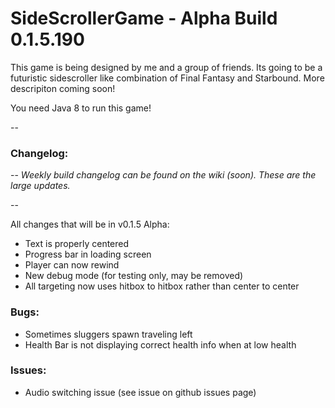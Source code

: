 # SideScrollerGame - Alpha Build 0.1.5.190

This game is being designed by me and a group of friends. Its going to be a futuristic sidescroller like combination of Final Fantasy and Starbound. More descripiton coming soon!

You need Java 8 to run this game!

--

### Changelog: 

--
*Weekly build changelog can be found on the wiki (soon). These are the large updates.*

--

All changes that will be in v0.1.5 Alpha:
- Text is properly centered
- Progress bar in loading screen
- Player can now rewind
- New debug mode (for testing only, may be removed)
- All targeting now uses hitbox to hitbox rather than center to center

### Bugs:
- Sometimes sluggers spawn traveling left
- Health Bar is not displaying correct health info when at low health

### Issues:
- Audio switching issue (see issue on github issues page)